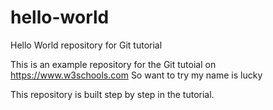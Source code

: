 # hello-world
Hello World repository for Git tutorial

This is an example repository for the Git tutoial on https://www.w3schools.com So want to try
my name is lucky

This repository is built step by step in the tutorial.
